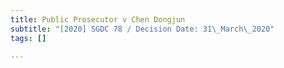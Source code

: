 ```yaml
---
title: Public Prosecutor v Chen Dongjun
subtitle: "[2020] SGDC 78 / Decision Date: 31\_March\_2020"
tags: []

---
```

